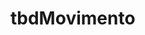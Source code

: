 <!-- TITLE: Dicionário De Dados -->
<!-- SUBTITLE: A quick summary of Dicionario De Dados -->

# tbdMovimento